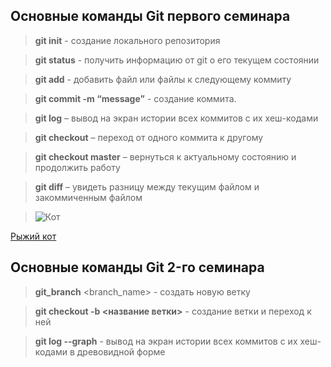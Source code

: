 ## Основные команды Git первого семинара

> **git init** - создание локального репозитория

> **git status** - получить информацию от git о его текущем состоянии

> **git add** - добавить файл или файлы к следующему коммиту

> **git commit -m “message”** - создание коммита.

> **git log** – вывод на экран истории всех коммитов с их хеш-кодами

> **git checkout** – переход от одного коммита к другому

> **git checkout master** – вернуться к актуальному состоянию и продолжить работу

> **git diff** – увидеть разницу между текущим файлом и закоммиченным файлом

> ![Кот](https://cs6.pikabu.ru/post_img/big/2017/10/10/5/1507620017120447095.jpg)

[Рыжий кот](https://i.pinimg.com/originals/68/ce/12/68ce1225837b00b1d8ea715ed3b0ebab.jpg)

## Основные команды Git 2-го семинара

> **git_branch** <branch_name> - создать новую ветку 

> **git checkout  -b <название ветки>** - создание ветки и переход к ней




> **git log --graph** - вывод на экран истории всех коммитов с их хеш-кодами в древовидной форме
